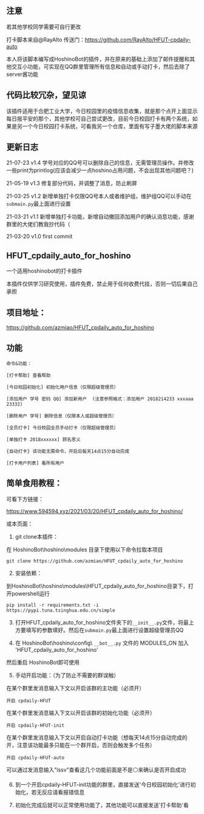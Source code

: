 
## 注意

若其他学校同学需要可自行更改

打卡脚本来自@RayAlto
传送门：https://github.com/RayAlto/HFUT-cpdaily-auto

本人将该脚本编写成HoshinoBot的插件，并在原来的基础上添加了邮件提醒和其他交互小功能，可实现在QQ群里管理所有信息和自动或手动打卡，然后去除了server酱功能

## 代码比较冗杂，望见谅

该插件适用于合肥工业大学，今日校园里的疫情信息收集，就是那个点开上面显示每日报平安的那个，其他学校可自己尝试更改，目前今日校园打卡有两个系统，如果是另一个今日校园打卡系统，可看我另一个仓库，里面有写子墨大佬的脚本来源

## 更新日志

21-07-23    v1.4    学号对应的QQ号可以删除自己的信息，无需管理员操作。并修改一些print为printlog(应该会减少一点hoshino占用问题，不会出现其他问题吧？)

21-05-19    v1.3    修复部分代码，并调整了消息，防止刷屏

21-03-25    v1.2    新增单独打卡仅限QQ号本人或者维护组，维护组QQ可以手动在`submain.py`最上面进行设置

21-03-21    v1.1    新增单独打卡功能，新增自动撤回添加用户的确认消息功能，感谢群里的大佬们教我抄代码（

21-03-20    v1.0    first commit

## HFUT_cpdaily_auto_for_hoshino

一个适用hoshinobot的打卡插件

本插件仅供学习研究使用，插件免费，禁止用于任何收费代挂，否则一切后果自己承担

## 项目地址：
https://github.com/azmiao/HFUT_cpdaily_auto_for_hoshino

## 功能
```
命令&功能：

[打卡帮助] 查看帮助

[今日校园初始化] 初始化用户信息（仅限超级管理员）

[添加用户 学号 密码 QQ] 添加新用户  (注意参照格式：添加用户 2018214233 xxxaaa 23332)

[删除用户 学号] 删除信息（仅限本人或超级管理员）

[全员打卡] 今日校园全员手动打卡（仅限超级管理员）

[单独打卡 2018xxxxxx] 顾名思义

{自动打卡} 该功能无需命令，开启后每天14点15分自动完成

[打卡用户列表] 看所有用户
```
## 简单食用教程：

可看下方链接：

https://www.594594.xyz/2021/03/20/HFUT_cpdaily_auto_for_hoshino/

或本页面：

1. git clone本插件：

在 HoshinoBot\hoshino\modules 目录下使用以下命令拉取本项目
```
git clone https://github.com/azmiao/HFUT_cpdaily_auto_for_hoshino
```

2. 安装依赖：

到HoshinoBot\hoshino\modules\HFUT_cpdaily_auto_for_hoshino目录下，打开powershell运行
```
pip install -r requirements.txt -i https://pypi.tuna.tsinghua.edu.cn/simple
```

3. 打开HFUT_cpdaily_auto_for_hoshino文件夹下的`__init__.py`文件，将最上方要填写的参数填好。然后在`submain.py`最上面进行设置超级管理员QQ

4. 在 HoshinoBot\hoshino\config\ `__bot__.py` 文件的 MODULES_ON 加入 'HFUT_cpdaily_auto_for_hoshino'

然后重启 HoshinoBot即可使用

5. 手动开启功能：（为了防止不需要的群误触）

在某个群里发消息输入下文以开启该群的主功能（必须开）
```
开启 cpdaily-HFUT
```
在某个群里发消息输入下文以开启该群的初始化功能（必须开）
```
开启 cpdaily-HFUT-init
```
在某个群里发消息输入下文以开启自动打卡功能（想每天14点15分自动完成的开，注意该功能最多只能在一个群开启，否则会触发多个任务）
```
开启 cpdaily-HFUT-auto
```

可以通过发消息输入"lssv"查看这几个功能前面是不是⚪来确认是否开启成功

6. 到一个开启cpdaily-HFUT-init功能的群里，直接发送'今日校园初始化'进行初始化，若无反应请看报错信息

7. 初始化完成后就可以正常使用功能了，其他功能可以直接发送'打卡帮助'看